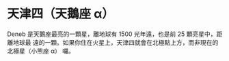 # 天津四（天鵝座 α）

Deneb 是天鵝座最亮的一顆星，離地球有 1500 光年遠，也是前 25 顆亮星中，距離地球最
遠的一顆。如果你住在火星上，天津四就會在北極點上方，而非現在的北極星（小熊座 α）
囉。
